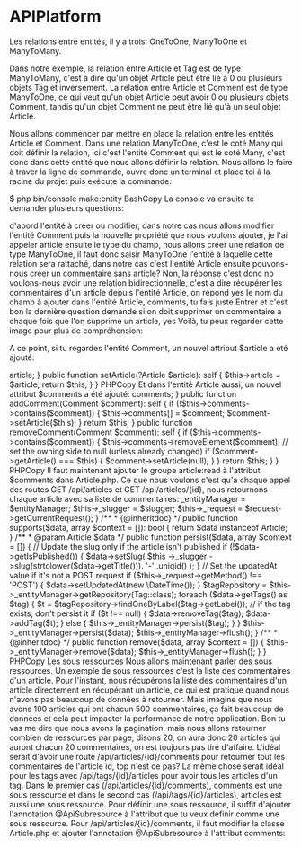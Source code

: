 # APIPlatform

Les relations entre entités, il y a trois: OneToOne, ManyToOne et ManyToMany.

Dans notre exemple, la relation entre Article et Tag est de type ManyToMany, c'est à dire qu'un objet Article peut être lié à 0 ou plusieurs objets Tag et inversement. La relation entre Article et Comment est de type ManyToOne, ce qui veut qu'un objet Article peut avoir 0 ou plusieurs objets Comment, tandis qu'un objet Comment ne peut être lié qu'à un seul objet Article.

Nous allons commencer par mettre en place la relation entre les entités Article et Comment. Dans une relation ManyToOne, c'est le coté Many qui doit définir la relation, ici c'est l'entité Comment qui est le coté Many, c'est donc dans cette entité que nous allons définir la relation. Nous allons le faire à traver la ligne de commande, ouvre donc un terminal et place toi à la racine du projet puis exécute la commande:

\$ php bin/console make:entity
BashCopy
La console va ensuite te demander plusieurs questions:

d'abord l'entité à créer ou modifier, dans notre cas nous allons modifier l'entité Comment
puis la nouvelle propriété que nous voulons ajouter, je l'ai appeler article
ensuite le type du champ, nous allons créer une relation de type ManyToOne, il faut donc saisir ManyToOne
l'entité à laquelle cette relation sera rattaché, dans notre cas c'est l'entité Article
ensuite pouvons-nous créer un commentaire sans article? Non, la réponse c'est donc no
voulons-nous avoir une relation bidirectionnelle, c'est a dire récupérer les commentaires d'un article depuis l'entité Article, on répond yes
le nom du champ à ajouter dans l'entité Article, comments, tu fais juste Entrer et c'est bon
la dernière question demande si on doit supprimer un commentaire à chaque fois que l'on supprime un article, yes
Voilà, tu peux regarder cette image pour plus de compréhension:

A ce point, si tu regardes l'entité Comment, un nouvel attribut \$article a été ajouté:

<?php
// src/Entity/Comment.php

namespace App\Entity;

use Doctrine\ORM\Mapping as ORM;
use ApiPlatform\Core\Annotation\ApiResource;
use Symfony\Component\Serializer\Annotation\Groups;

/**
 * @ApiResource(
 *     normalizationContext={"groups"={"comment:read"}},
 *     denormalizationContext={"groups"={"comment:write"}}
 * )
 * @ORM\Entity(repositoryClass="App\Repository\CommentRepository")
 */
class Comment
{
    // ...

    /**
     * @ORM\ManyToOne(targetEntity="App\Entity\Article", inversedBy="comments")
     * @ORM\JoinColumn(nullable=false)
     */
    private $article;

    // ...

    public function getArticle(): ?Article
    {
        return $this->article;
    }

    public function setArticle(?Article $article): self
    {
        $this->article = $article;

        return $this;
    }
}
PHPCopy
Et dans l'entité Article aussi, un nouvel attribut $comments a été ajouté:

<?php
// src/Entity/Article.php

namespace App\Entity;

use Doctrine\Common\Collections\ArrayCollection;
use Doctrine\Common\Collections\Collection;
use Doctrine\ORM\Mapping as ORM;
use ApiPlatform\Core\Annotation\ApiResource;
use Symfony\Component\Serializer\Annotation\Groups;

/**
 * @ApiResource(
 *     normalizationContext={"groups"={"article:read"}},
 *     denormalizationContext={"groups"={"article:write"}}
 * )
 * @ORM\Entity(repositoryClass="App\Repository\ArticleRepository")
 */
class Article
{
    // ...

    /**
     * @ORM\OneToMany(targetEntity="App\Entity\Comment", mappedBy="article", orphanRemoval=true)
     */
    private $comments;

    // ...

    /**
     * @return Collection|Comment[]
     */
    public function getComments(): Collection
    {
        return $this->comments;
    }

    public function addComment(Comment $comment): self
    {
        if (!$this->comments->contains($comment)) {
            $this->comments[] = $comment;
            $comment->setArticle($this);
        }

        return $this;
    }

    public function removeComment(Comment $comment): self
    {
        if ($this->comments->contains($comment)) {
            $this->comments->removeElement($comment);
            // set the owning side to null (unless already changed)
            if ($comment->getArticle() === $this) {
                $comment->setArticle(null);
            }
        }

        return $this;
    }
}
PHPCopy
Il faut maintenant ajouter le groupe article:read à l'attribut $comments dans Article.php. Ce que nous voulons c'est qu'à chaque appel des routes GET /api/articles et GET /api/articles/{id}, nous retournons chaque article avec sa liste de commentaires:

<?php
// src/Entity/Article.php

namespace App\Entity;

// ...
class Article
{
    // ...

    /**
     * @ORM\OneToMany(targetEntity="App\Entity\Comment", mappedBy="article", orphanRemoval=true)
     *
     * @Groups("article:read")
     */
    private $comments;

    // ...
}
PHPCopy
Si tu regardes maintenant le schéma de l'entité Article sur Swagger, nous avons bien un tableau comments, qui est encore vide pour l'instant:



Nous avons ajouter le groupe article:read à $comments, mais nous n'avons pas spécifier quels attributs de l'entité Comment on veut retourner en sérialisant l'objet Article, il faut donc aller dans la classe Comment.php et ajouter là aussi le groupe article:read aux attributs que nous voulons retourner en sérialisant Article:

<?php
// src/Entity/Comment.php

namespace App\Entity;

// ...
class Comment
{
    /**
     * @ORM\Id()
     * @ORM\GeneratedValue()
     * @ORM\Column(type="integer")
     *
     * @Groups({"comment:read", "article:read"})
     */
    private $id;

    /**
     * @ORM\Column(type="text")
     *
     * @Groups({"comment:read", "comment:write", "article:read"})
     */
    private $content;

    /**
     * @ORM\Column(type="datetime")
     *
     * @Groups({"comment:read", "article:read"})
     */
    private $createdAt;

    /**
     * @ORM\ManyToOne(targetEntity="App\Entity\Article", inversedBy="comments")
     * @ORM\JoinColumn(nullable=false)
     */
    private $article;

    // ...
}
PHPCopy
J'ai choisi d'ajouter le groupe article:read sur tous les trois attributs de Comment, mais cela va dépendre de vous, donc vous allez ajouter le groupe qu'aux attributs que vous voulez retourner avec l'article. Si tu actualises la page, tu remarques tout de suite le changement sur les schémas:



Il faut maintenant mettre à jour la base de données avec:

$ php bin/console make:migration
$ php bin/console doctrine:migrations:migrate
BashCopy
Si tu exécutes la route GET /api/articles tu verras que chaque article contient un tableau comments[], vide pour l'instant.



Pour ajouter un commentaire, il faut mentionner le contenu du commentaire, l'article auquel est rattaché le commentaire et l'auteur du commentaire dont nous parlerons plus tard. Pour l'instant nous allons juste gérer le contenu et l'article.

Si tu regardes le body de la requête pour la route POST /api/comments, tu remarqueras que nous avons juste l'attribut content:



Et si nous essayons d'ajouter un commentaire, nous avons une erreur qui dit que la colonne article_id ne peut pas être null, et c'est nous même qui l'avons défini lors de la création de la relation, un commentaire doit toujours être relié à un article. Pour corriger cela, nous allons modifier la classe Comment et ajouter le groupe comment:write à l'attribut article:

<?php
// src/Entity/Comment.php

namespace App\Entity;

// ...
class Comment
{
    // ...

    /**
     * @ORM\ManyToOne(targetEntity="App\Entity\Article", inversedBy="comments")
     * @ORM\JoinColumn(nullable=false)
     *
     * @Groups("comment:write")
     */
    private $article;

    // ...
}
PHPCopy
Et le schéma du body pour la route POST /api/comments est modifier et prend maintenant le contenu et l'article:

{
  "content": "string",
  "article": "string"
}
JSONCopy
Il y a maintenant un paramètre article de type string. Alors tu te dis que normalement le paramètre article doit plutôt être de type Article et je suis d'accord avec toi. Mais dis toi qu'ici, nous créons un nouveau commentaire que nous allons rajouter a un article déjà existant, nous ne créons pas un nouvel article. Nous allons donc envoyer l'identifiant unique de l'article.

Si on avait fait l'inverse, c'est à dire si on avait ajouté le groupe article:write à l'attribut comments dans Article.php, on aurait fait de sorte qu'à la création d'un article, que l'on puisse directement l'ajouter un ou plusieurs commentaires, mais cela ne doit pas être notre cas. Nous verrons un exemple dans la relation entre Article et Tag.

Tout à l'heure j'ai parler de l'identifiant unique d'un article, que nous allons envoyer a la création d'un commentaire. Alors cet identifiant est différent de l'attribut id que nous retrouvons dans toutes nos entités.

Si tu navigues sur la route http://127.0.0.1:8000/api/articles.jsonld tu arrives sur une page comme sur cette image:



Chaque article contient une clé @id qui est différent de l'attribut id, cette clé @id représente l'identifiant unique de chaque ressource sur toute notre application, elle est composée du chemin de base pour la collection d'articles /api/articles et de l'attribut id de l'article. C'est donc cette clé @id qui est l'identifiant unique de notre ressource et c'est cette chaîne que nous enverrons dans le body de la requête pour la création d'un commentaire.

Nous allons créer un nouveau commentaire et l'ajouter à l'article avec l'id 2, le body sera donc ceci:

{
  "content": "Superbe article! Merci beaucoup.",
  "article": "api/articles/2"
}
JSONCopy
Et le commentaire a bien été ajouter.

Et si je récupère l'article 2 http://127.0.0.1:8000/api/articles/2, j'ai bien le commentaire que j'ai ajouter dans le tableau comments:



Maintenant que nous avons la relation entre Article et Comment, il nous faut la relation entre Article et Tag, c'est pratiquement la même chose sauf qu'ici la relation est de type ManyToMany. Je définirai l'entité Article comme étant l'entité propriétaire. Nous allons donc créer la relation avec make:entity:



Je modifie donc l'entité Article pour lui rajouter un attribut tags avec "s" et je demande à ce qu'un autre attribut articles soit ajoutés dans la classe Tag.php.

Il faut ensuite mettre à jour la base de données avec:

$ php bin/console make:migration
$ php bin/console doctrine:migrations:migrate
BashCopy
Nous allons ajouter les groupes article:read et article:write à l'attribut tags dans la classe Article.php et à l'attribut label dans la classe Tag.php:

<?php
// src/Entity/Article.php

namespace App\Entity;

// ...
class Article
{
    // ...

    /**
     * @ORM\ManyToMany(targetEntity="App\Entity\Tag", inversedBy="articles")
     *
     * @Groups({"article:read", "article:write"})
     */
    private $tags;

    // ...
}
PHPCopy
<?php
// src/Entity/Tag.php

namespace App\Entity;

// ...
class Tag
{
    // ...

    /**
     * @ORM\Column(type="string", length=255)
     *
     * @Groups({"tag:read", "tag:write", "article:read", "article:write"})
     */
    private $label;

    // ...
}
PHPCopy
Le nouveau schéma pour les méthodes POST, PUT et PATCH pour la ressource /api/articles va donc ressembler à ceci:

{
  "title": "string",
  "content": "string",
  "picture": "string",
  "tags": [
    {
      "label": "string"
    }
  ]
}
JSONCopy
Nous allons donc envoyer dans le body de la requête, le title, content, picture et un tableau d'objet Tag qui contient le label. Nous allons tout de suite essayer cela avec ce body:

{
  "title": "Apprendre a faire un blog avec Symfony 5",
  "content": "",
  "picture": "",
  "tags": [
    {
      "label": "php"
    },
    {
      "label": "symfony"
    },
    {
      "label": "composer"
    }
  ]
}
JSONCopy
Nous avons une erreur qui dit que nous avons des entités qui ne sont pas persistés. Nous essayons de créer un nouvel article, et en même temps nous allons créer trois nouveaux tags, il faut donc spécifier à doctrine de persister les tags au même moment que l'article, pour cela, il faut juste rajouter la propriété cascade="persist" dans la relation entre Article et Tag dans la classe Article comme ceci:

<?php
// src/Entity/Article.php

namespace App\Entity;

// ...
class Article
{
    // ...

    /**
     * @ORM\ManyToMany(targetEntity="App\Entity\Tag", inversedBy="articles", cascade="persist")
     *
     * @Groups({"article:read", "article:write"})
     */
    private $tags;

    // ...
}
PHPCopy
Et si on réessaye cette fois, ça passe sans problème.



Mais nous risquons d'avoir un problème avec ce modèle, d'abord, il faut s'assurer qu'un tag est unique en base de données, donc que le label php ne soit pas dupliqué, pour cela il faut modifier le fichier Tag.php, dans l'annotation, ajouter la propriété unique=true à l'attribut label:

<?php
// src/Entity/Tag.php

namespace App\Entity;

// ...
class Tag
{
    /**
     * @ORM\Column(type="string", length=255, unique=true)
     *
     * @Groups({"tag:read", "tag:write", "article:read", "article:write"})
     */
    private $label;

    // ...
}
PHPCopy
Si tu essaies maintenant de créer un nouvel article avec un tag php ou symfony ou composer, tu auras un problème qui dit qu'il y a un doublon.

Il faut savoir que ce qui se passe actuellement, c'est qu'à chaque fois que tu essaies de créer un nouvel article, une liste de nouveau tag est créé en fonction des paramètres que tu envoies., et cela n'est pas bon. Ce que nous allons faire, c'est de vérifier si le tag existe, on ne le crée pas, donc on le persiste pas, on l'ajoute juste à l'article. S'il existe pas, alors dans ce cas on peut le persister. Pour cela, nous allons modifier le data persister qu'on avait déjà créer, ArticleDataPersister.php, je vais te mettre son contenu en intégral:

<?php
// src/DataPersister/ArticleDataPersister.php

namespace App\DataPersister;

use App\Entity\Tag;
use App\Entity\Article;
use Doctrine\ORM\EntityManagerInterface;
use Symfony\Component\HttpFoundation\Request;
use Symfony\Component\HttpFoundation\RequestStack;
use Symfony\Component\String\Slugger\SluggerInterface;
use ApiPlatform\Core\DataPersister\ContextAwareDataPersisterInterface;

/**
 *
 */
class ArticleDataPersister implements ContextAwareDataPersisterInterface
{
    /**
     * @var EntityManagerInterface
     */
    private $_entityManager;

    /**
     * @param SluggerInterface
     */
    private $_slugger;

    /**
     * @param Request
     */
    private $_request;

    public function __construct(
        EntityManagerInterface $entityManager,
        SluggerInterface $slugger,
        RequestStack $request
    ) {
        $this->_entityManager = $entityManager;
        $this->_slugger = $slugger;
        $this->_request = $request->getCurrentRequest();
    }


    /**
     * {@inheritdoc}
     */
    public function supports($data, array $context = []): bool
    {
        return $data instanceof Article;
    }

    /**
     * @param Article $data
     */
    public function persist($data, array $context = [])
    {
        // Update the slug only if the article isn't published
        if (!$data->getIsPublished()) {
            $data->setSlug(
                $this
                    ->_slugger
                    ->slug(strtolower($data->getTitle())). '-' .uniqid()
            );
        }

        // Set the updatedAt value if it's not a POST request
        if ($this->_request->getMethod() !== 'POST') {
            $data->setUpdatedAt(new \DateTime());
        }

        $tagRepository = $this->_entityManager->getRepository(Tag::class);
        foreach ($data->getTags() as $tag) {
            $t = $tagRepository->findOneByLabel($tag->getLabel());

            // if the tag exists, don't persist it
            if ($t !== null) {
                $data->removeTag($tag);
                $data->addTag($t);
            } else {
                $this->_entityManager->persist($tag);
            }
        }

        $this->_entityManager->persist($data);
        $this->_entityManager->flush();
    }

    /**
     * {@inheritdoc}
     */
    public function remove($data, array $context = [])
    {
        $this->_entityManager->remove($data);
        $this->_entityManager->flush();
    }
}
PHPCopy
Les sous ressources
Nous allons maintenant parler des sous ressources. Un exemple de sous ressources c'est la liste des commentaires d'un article. Pour l'instant, nous récupérons la liste des commentaires d'un article directement en récupérant un article, ce qui est pratique quand nous n'avons pas beaucoup de données à retourner. Mais imagine que nous avons 100 articles qui ont chacun 500 commentaires, ça fait beaucoup de données et cela peut impacter la performance de notre application. Bon tu vas me dire que nous avons la pagination, mais nous allons retourner combien de ressources par page, disons 20, on aura donc 20 articles qui auront chacun 20 commentaires, on est toujours pas tiré d'affaire. L'idéal serait d'avoir une route /api/articles/{id}/comments pour retourner tout les commentaires de l'article id, top n'est ce pas? La même chose serait idéal pour les tags avec /api/tags/{id}/articles pour avoir tous les articles d'un tag.

Dans le premier cas (/api/articles/{id}/comments), comments est une sous ressource et dans le second cas (/api/tags/{id}/articles), articles est aussi une sous ressource.

Pour définir une sous ressource, il suffit d'ajouter l'annotation @ApiSubresource à l'attribut que tu veux définir comme une sous ressource.

Pour /api/articles/{id}/comments, il faut modifier la classe Article.php et ajouter l'annotation @ApiSubresource à l'attribut comments:

<?php
// src/Entity/Article.php

namespace App\Entity;

// ...
use ApiPlatform\Core\Annotation\ApiSubresource;

// ...
class Article
{
    // ...

    /**
     * @ORM\OneToMany(targetEntity="App\Entity\Comment", mappedBy="article", orphanRemoval=true)
     * @ApiSubresource
     *
     * @Groups("article:read")
     */
    private $comments;

    // ...
}
PHPCopy
Et pour la route /api/tags/{id}/articles, il faut modifier la classe Tag.php et ajouter l'annotation @ApiSubresource a l'attribut articles.

Et voilà, nous avons la relation entre nos entités!
